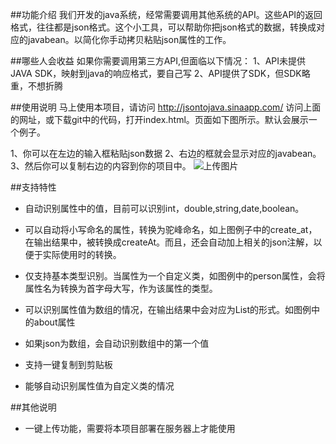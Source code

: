 ##功能介绍
我们开发的java系统，经常需要调用其他系统的API。这些API的返回格式，往往都是json格式。这个小工具，可以帮助你把json格式的数据，转换成对应的javabean。以简化你手动拷贝粘贴json属性的工作。

##哪些人会收益
如果你需要调用第三方API,但面临以下情况：
1、API未提供JAVA SDK，映射到java的响应格式，要自己写
2、API提供了SDK，但SDK略重，不想折腾


##使用说明
马上使用本项目，请访问
http://jsontojava.sinaapp.com/
访问上面的网址，或下载git中的代码，打开index.html。页面如下图所示。默认会展示一个例子。

1、你可以在左边的输入框粘贴json数据
2、右边的框就会显示对应的javabean。
3、然后你可以复制右边的内容到你的项目中。
![上传图片](http://image.game.yy.com/o/cloudapp/25586759/170x170/201506-534396a6_9bf5_4939_88a0_9c490aea1fb8.png)

##支持特性
- 自动识别属性中的值，目前可以识别int，double,string,date,boolean。

- 可以自动将小写命名的属性，转换为驼峰命名，如上图例子中的create_at，在输出结果中，被转换成createAt。而且，还会自动加上相关的json注解，以便于实际使用时的转换。

- 仅支持基本类型识别。当属性为一个自定义类，如图例中的person属性，会将属性名为转换为首字母大写，作为该属性的类型。

- 可以识别属性值为数组的情况，在输出结果中会对应为List<xx>的形式。如图例中的about属性

- 如果json为数组，会自动识别数组中的第一个值

- 支持一键复制到剪贴板

- 能够自动识别属性值为自定义类的情况


##其他说明
- 一键上传功能，需要将本项目部署在服务器上才能使用